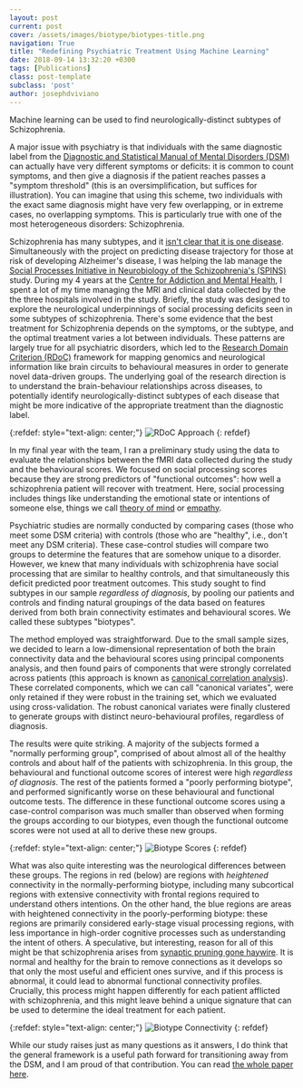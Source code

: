 ```yaml
---
layout: post
current: post
cover: /assets/images/biotype/biotypes-title.png
navigation: True
title: "Redefining Psychiatric Treatment Using Machine Learning"
date: 2018-09-14 13:32:20 +0300
tags: [Publications]
class: post-template
subclass: 'post'
author: josephdviviano
---
```

Machine learning can be used to find neurologically-distinct subtypes of Schizophrenia.

A major issue with psychiatry is that individuals with the same diagnostic label from the [Diagnostic and Statistical Manual of Mental Disorders (DSM)](https://www.psychiatry.org/psychiatrists/practice/dsm) can actually have very different symptoms or deficits: it is common to count symptoms, and then give a diagnosis if the patient reaches passes a "symptom threshold" (this is an oversimplification, but suffices for illustration). You can imagine that using this scheme, two individuals with the exact same diagnosis might have very few overlapping, or in extreme cases, no overlapping symptoms. This is particularly true with one of the most heterogeneous disorders: Schizophrenia.

Schizophrenia has many subtypes, and it [isn't clear that it is one disease](https://ajp.psychiatryonline.org/doi/10.1176/appi.ajp.2014.14040435). Simultaneously with the project on predicting disease trajectory for those at risk of developing Alzheimer's disease, I was helping the lab manage the [Social Processes Initiative in Neurobiology of the Schizophrenia's (SPINS)](https://academic.oup.com/schizophreniabulletin/article/45/Supplement_2/S144/5434549) study. During my 4 years at the [Centre for Addiction and Mental Health](https://www.camh.ca/en/science-and-research/institutes-and-centres/campbell-family-mental-health-research-institute/research-focus-campbell-institute/kimel-family-translational-imaging-genetics-lab), I spent a lot of my time managing the MRI and clinical data collected by the the three hospitals involved in the study. Briefly, the study was designed to explore the neurological underpinnings of social processing deficits seen in some subtypes of schizophrenia. There's some evidence that the best treatment for Schizophrenia depends on the symptoms, or the subtype, and the optimal treatment varies a lot between individuals. These patterns are largely true for all psychiatric disorders, which led to the [Research Domain Criterion (RDoC)](https://www.nimh.nih.gov/research/research-funded-by-nimh/rdoc/about-rdoc.shtml) framework for mapping genomics and neurological information like brain circuits to behavioural measures in order to generate novel data-driven groups. The underlying goal of the research direction is to understand the brain-behaviour relationships across diseases, to potentially identify neurologically-distinct subtypes of each disease that might be more indicative of the appropriate treatment than the diagnostic label.

{:refdef: style="text-align: center;"}
![RDoC Approach]({{site.baseurl}}/assets/images/biotype/rdoc.png)
{: refdef}

In my final year with the team, I ran a preliminary study using the data to evaluate the relationships between the fMRI data collected during the study and the behavioural scores. We focused on social processing scores because they are strong predictors of "functional outcomes": how well a schizophrenia patient will recover with treatment. Here, social processing includes things like understanding the emotional state or intentions of someone else, things we call [theory of mind](https://www.nature.com/articles/pr92011100) or [empathy](https://www.sciencedirect.com/science/article/pii/S2352154617301031).

Psychiatric studies are normally conducted by comparing cases (those who meet some DSM criteria) with controls (those who are "healthy", i.e., don't meet any DSM criteria). These case-control studies will compare two groups to determine the features that are somehow unique to a disorder. However, we knew that many individuals with schizophrenia have social processing that are similar to healthy controls, and that simultaneously this deficit predicted poor treatment outcomes. This study sought to find subtypes in our sample _regardless of diagnosis_, by pooling our patients and controls and finding natural groupings of the data based on features derived from both brain connectivity estimates and behavioural scores. We called these subtypes "biotypes".

The method employed was straightforward. Due to the small sample sizes, we decided to learn a low-dimensional representation of both the brain connectivity data and the behavioural scores using principal components analysis, and then found pairs of components that were strongly correlated across patients (this approach is known as [canonical correlation analysis](https://online.stat.psu.edu/stat505/book/export/html/682)). These correlated components, which we can call "canonical variates", were only retained if they were robust in the training set, which we evaluated using cross-validation. The robust canonical variates were finally clustered to generate groups with distinct neuro-behavioural profiles, regardless of diagnosis.

The results were quite striking. A majority of the subjects formed a "normally performing group", comprised of about almost all of the healthy controls and about half of the patients with schizophrenia. In this group, the behavioural and functional outcome scores of interest were high _regardless of diagnosis_. The rest of the patients formed a "poorly performing biotype", and performed significantly worse on these behavioural and functional outcome tests. The difference in these functional outcome scores using a case-control comparison was much smaller than observed when forming the groups according to our biotypes, even though the functional outcome scores were not used at all to derive these new groups.

{:refdef: style="text-align: center;"}
![Biotype Scores]({{site.baseurl}}/assets/images/biotype/scores.png)
{: refdef}

What was also quite interesting was the neurological differences between these groups. The regions in red (below) are regions with _heightened_ connectivity in the normally-performing biotype, including many subcortical regions with extensive connectivity with frontal regions required to understand others intentions. On the other hand, the blue regions are areas with heightened connectivity in the poorly-performing biotype: these regions are primarily considered early-stage visual processing regions, with less importance in high-order cognitive processes such as understanding the intent of others. A speculative, but interesting, reason for all of this might be that schizophrenia arises from [synaptic pruning gone haywire](https://www.nature.com/articles/nature16549). It is normal and healthy for the brain to remove connections as it develops so that only the most useful and efficient ones survive, and if this process is abnormal, it could lead to abnormal functional connectivity profiles. Crucially, this process might happen differently for each patient afflicted with schizophrenia, and this might leave behind a unique signature that can be used to determine the ideal treatment for each patient.

{:refdef: style="text-align: center;"}
![Biotype Connectivity]({{site.baseurl}}/assets/images/biotype/biotypes.png)
{: refdef}

While our study raises just as many questions as it answers, I do think that the general framework is a useful path forward for transitioning away from the DSM, and I am proud of that contribution. You can read [the whole paper here](https://www.sciencedirect.com/science/article/abs/pii/S0006322318314392).